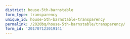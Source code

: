 ```yaml
---
district: house-5th-barnstable
form_type: transparency
unique_id: house-5th-barnstable-transparency
permalink: /2020bq/house-5th-barnstable/transparency/
form_id: '201707123019141'
---
```


